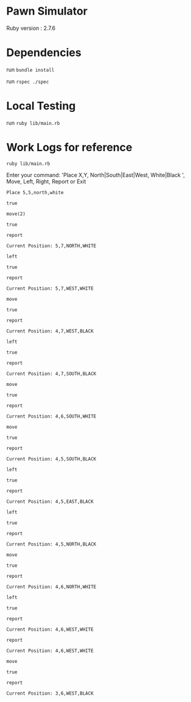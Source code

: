 # Pawn Simulator

Ruby version : 2.7.6

# Dependencies

run `bundle install`

run `rspec ./spec`

# Local Testing

run `ruby lib/main.rb`

# Work Logs for reference

`ruby lib/main.rb`

 Enter your command:
'Place X,Y, North|South|East|West, White|Black ', Move, Left, Right, Report or Exit

`Place 5,5,north,white`

`true`

`move(2)`

`true`

`report`

`Current Position: 5,7,NORTH,WHITE`

`left`

`true`

`report`

`Current Position: 5,7,WEST,WHITE`

`move`

`true`

`report`

`Current Position: 4,7,WEST,BLACK`

`left`

`true`

`report`

`Current Position: 4,7,SOUTH,BLACK`

`move`

`true`

`report`

`Current Position: 4,6,SOUTH,WHITE`

`move`

`true`

`report`

`Current Position: 4,5,SOUTH,BLACK`

`left`

`true`

`report`

`Current Position: 4,5,EAST,BLACK`

`left`

`true`

`report`

`Current Position: 4,5,NORTH,BLACK`

`move`

`true`

`report`

`Current Position: 4,6,NORTH,WHITE`

`left`

`true`

`report`

`Current Position: 4,6,WEST,WHITE`

`report`

`Current Position: 4,6,WEST,WHITE`

`move`

`true`

`report`

`Current Position: 3,6,WEST,BLACK`

